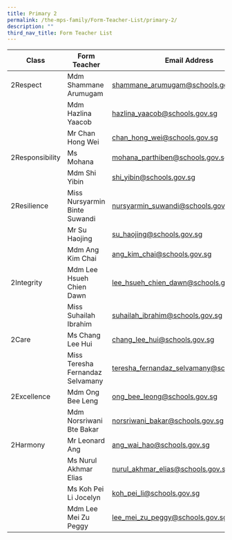 ```yaml
---
title: Primary 2
permalink: /the-mps-family/Form-Teacher-List/primary-2/
description: ""
third_nav_title: Form Teacher List
---
```

| Class | Form Teacher | Email Address |
| -------- | -------- | -------- |
| 2Respect     | Mdm Shammane Arumugam     | shammane_arumugam@schools.gov.sg    |
|      | Mdm Hazlina Yaacob    | hazlina_yaacob@schools.gov.sg    |
|      | Mr Chan Hong Wei    | chan_hong_wei@schools.gov.sg     |
| 2Responsibility     | Ms Mohana     | mohana_parthiben@schools.gov.sg     |
|     | Mdm Shi Yibin     | shi_yibin@schools.gov.sg     |
| 2Resilience     | Miss Nursyarmin Binte Suwandi     | nursyarmin_suwandi@schools.gov.sg     |
|     | Mr Su Haojing     | su_haojing@schools.gov.sg     |
|     | Mdm Ang Kim Chai    | ang_kim_chai@schools.gov.sg     |
| 2Integrity     | Mdm Lee Hsueh Chien Dawn     | lee_hsueh_chien_dawn@schools.gov.sg     |
|     | Miss Suhailah Ibrahim     | suhailah_ibrahim@schools.gov.sg     |
| 2Care     | Ms Chang Lee Hui     | chang_lee_hui@schools.gov.sg    |
|     | Miss Teresha Fernandaz Selvamany     | teresha_fernandaz_selvamany@schools.gov.sg     |
| 2Excellence     | Mdm Ong Bee Leng     | ong_bee_leong@schools.gov.sg     |
|     | Mdm Norsriwani Bte Bakar     | norsriwani_bakar@schools.gov.sg     |
| 2Harmony     | Mr Leonard Ang     | ang_wai_hao@schools.gov.sg     |
|     | Ms Nurul Akhmar Elias     | nurul_akhmar_elias@schools.gov.sg     |
|     | Ms Koh Pei Li Jocelyn     | koh_pei_li@schools.gov.sg     |
|     | Mdm Lee Mei Zu Peggy     | lee_mei_zu_peggy@schools.gov.sg     |